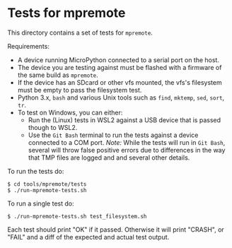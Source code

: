# Tests for mpremote

This directory contains a set of tests for `mpremote`.

Requirements:
- A device running MicroPython connected to a serial port on the host.
- The device you are testing against must be flashed with a firmware of the same build
  as `mpremote`.
- If the device has an SDcard or other vfs mounted, the vfs's filesystem must be empty
  to pass the filesystem test.
- Python 3.x, `bash` and various Unix tools such as `find`, `mktemp`, `sed`, `sort`, `tr`.
- To test on Windows, you can either:
    - Run the (Linux) tests in WSL2 against a USB device that is passed though to WSL2.
    - Use the `Git Bash` terminal to run the tests against a device connected to a COM
      port. _Note:_ While the tests will run in `Git Bash`, several will throw false
      positive errors due to differences in the way that TMP files are logged and and
      several other details.

To run the tests do:

    $ cd tools/mpremote/tests
    $ ./run-mpremote-tests.sh

To run a single test do:

    $ ./run-mpremote-tests.sh test_filesystem.sh

Each test should print "OK" if it passed.  Otherwise it will print "CRASH", or "FAIL"
and a diff of the expected and actual test output.
